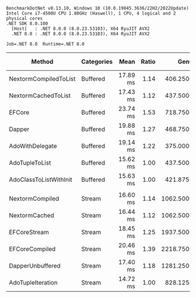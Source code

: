 ```

BenchmarkDotNet v0.13.10, Windows 10 (10.0.19045.3636/22H2/2022Update)
Intel Core i7-4500U CPU 1.80GHz (Haswell), 1 CPU, 4 logical and 2 physical cores
.NET SDK 8.0.100
  [Host]   : .NET 8.0.0 (8.0.23.53103), X64 RyuJIT AVX2
  .NET 8.0 : .NET 8.0.0 (8.0.23.53103), X64 RyuJIT AVX2

Job=.NET 8.0  Runtime=.NET 8.0  

```
| Method                 | Categories | Mean     | Ratio | Gen0      | Gen1     | Gen2     | Allocated | Alloc Ratio |
|----------------------- |----------- |---------:|------:|----------:|---------:|---------:|----------:|------------:|
| NextormCompiledToList  | Buffered   | 17.89 ms |  1.14 |  406.2500 | 312.5000 |        - |   2.21 MB |        1.00 |
| NextormCachedToList    | Buffered   | 17.43 ms |  1.12 |  437.5000 | 312.5000 |        - |   2.22 MB |        1.00 |
| EFCore                 | Buffered   | 23.74 ms |  1.53 |  718.7500 | 375.0000 | 187.5000 |   4.23 MB |        1.91 |
| Dapper                 | Buffered   | 19.88 ms |  1.27 |  468.7500 | 281.2500 | 125.0000 |   2.84 MB |        1.29 |
| AdoWithDelegate        | Buffered   | 19.14 ms |  1.22 |  375.0000 | 218.7500 |  93.7500 |   2.39 MB |        1.08 |
| AdoTupleToList         | Buffered   | 15.62 ms |  1.00 |  437.5000 | 281.2500 | 281.2500 |   2.68 MB |        1.21 |
| AdoClassToListWithInit | Buffered   | 15.63 ms |  1.00 |  421.8750 | 328.1250 |        - |   2.21 MB |        1.00 |
|                        |            |          |       |           |          |          |           |             |
| NextormCompiled        | Stream     | 16.60 ms |  1.14 | 1062.5000 |        - |        - |   2.14 MB |        1.27 |
| NextormCached          | Stream     | 16.44 ms |  1.12 | 1062.5000 |        - |        - |   2.14 MB |        1.28 |
| EFCoreStream           | Stream     | 18.45 ms |  1.25 | 1937.5000 |        - |        - |   3.98 MB |        2.37 |
| EFCoreCompiled         | Stream     | 20.46 ms |  1.39 | 2218.7500 |        - |        - |   4.43 MB |        2.64 |
| DapperUnbuffered       | Stream     | 17.40 ms |  1.18 | 1281.2500 |        - |        - |   2.59 MB |        1.55 |
| AdoTupleIteration      | Stream     | 14.72 ms |  1.00 |  828.1250 |        - |        - |   1.68 MB |        1.00 |
